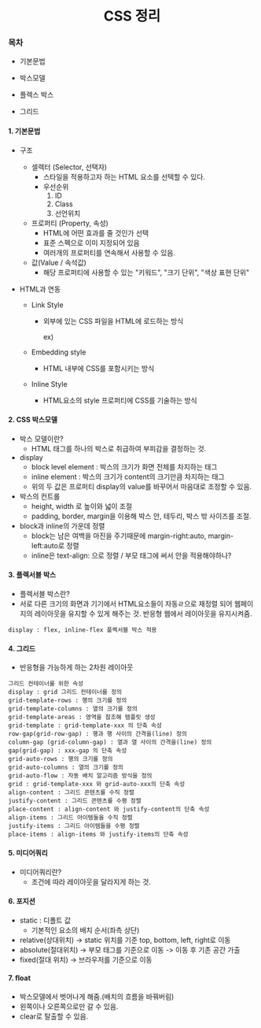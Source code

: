 <h1><center> CSS 정리</center></h1>

<h3>목차</h2>

- 기본문법
- 박스모델

- 플렉스 박스
- 그리드

#### 1. 기본문법

+ 구조

  + 셀렉터 (Selector, 선택자)
    + 스타일을 적용하고자 하는 HTML 요소를 선택할 수 있다.
    + 우선순위
      1. ID
      2. Class
      3. 선언위치
  + 프로퍼티 (Property, 속성)
    + HTML에 어떤 효과를 줄 것인가 선택
    + 표준 스펙으로 이미 지정되어 있음
    + 여러개의 프로퍼티를 연속해서 사용할 수 있음.
  + 값(Value / 속석값)
    + 해당 프로퍼티에 사용할 수 있는 "키워드", "크기 단위", "색상 표현 단위"

+ HTML과 연동

  + Link Style

    + 외부에 있는 CSS 파일을 HTML에 로드하는 방식

      ex) <link rel="stylesheet" href="css/style.css">

  + Embedding style

    + HTML 내부에 CSS를 포함시키는 방식

  + Inline Style

    + HTML요소의 style  프로퍼티에 CSS를 기술하는 방식

#### 2. CSS 박스모델

- 박스 모델이란?
  - HTML 태그를 하나의 박스로 취급하여 부피감을 결정하는 것.
- display
  - block level element : 박스의 크기가 화면 전체를 차지하는 태그
  - inline element : 박스의 크기가 content의 크기만큼 차지하는 태그
  - 위의 두 값은 프로퍼티 display의 value를 바꾸어서 마음대로 조정할 수 있음.
- 박스의 컨트롤
  - height, width 로 높이와 넓이 조절
  - padding, border, margin을 이용해 박스 안, 테두리, 박스 밖 사이즈를 조절.
- block과 inline의 가운데 정렬
  - block는 남은 여백을 마진을 주기때문에  margin-right:auto, margin-left:auto로 정렬
  - inline은 text-align: 으로 정렬 / 부모 태그에 써서 안을 적용해야하나?

#### 3. 플렉서블 박스

- 플렉서블 박스란?
- 서로 다른 크기의 화면과 기기에서 HTML요소들이 자동ㄹ으로 재정렬 되어 웹페이지의 레이아웃을 유지할 수 있게 해주는 것. 반응형 웹에서 레이아웃을 유지시켜줌.

```
display : flex, inline-flex 플렉서블 박스 적용
```



#### 4. 그리드

- 반응형을 가능하게 하는 2차원 레이아웃

```
그리드 컨테이너를 위한 속성
display : grid 그리드 컨테이너를 정의
grid-template-rows : 행의 크기를 정의
grid-template-columns : 열의 크기를 정의
grid-template-areas : 영역을 참조해 템플릿 생성
grid-template : grid-template-xxx 의 단축 속성
row-gap(grid-row-gap) : 행과 행 사이의 간격을(line) 정의
column-gap (grid-column-gap) : 열과 열 사이의 간격을(line) 정의
gap(grid-gap) : xxx-gap 의 단축 속성
grid-auto-rows : 행의 크기를 정의
grid-auto-columns : 열의 크기를 정의
grid-auto-flow : 자동 배치 알고리즘 방식을 정의
grid : grid-template-xxx 와 grid-auto-xxx의 단축 속성
align-content : 그리드 콘텐츠를 수직 정렬
justify-content : 그리드 콘텐츠를 수평 정렬
place-content : align-content 와 justify-content의 단축 속성
align-items : 그리드 아이템들을 수직 정렬
justify-items : 그리드 아이템들을 수평 정렬
place-items : align-items 와 justify-items의 단축 속성
```

#### 5. 미디어쿼리

- 미디어쿼리란?
  - 조건에  따라 레이아웃을 달라지게 하는 것.

#### 6. 포지션

- static : 디폴트 값
  - 기본적인 요소의 배치 순서(좌측 상단)
- relative(상대위치) -> static 위치를 기준 top, bottom, left, right로 이동
- absolute(절대위치) -> 부모 태그를 기준으로 이동 -> 이동 후 기존 공간 가출
- fixed(절대 위치) -> 브라우저를 기준으로 이동

#### 7. float

- 박스모델에서 벗어나게 해줌.(배치의 흐름을 바꿔버림)
- 왼쪽이나 오른쪽으로만 갈 수 있음.
- clear로 탈출할 수 있음.